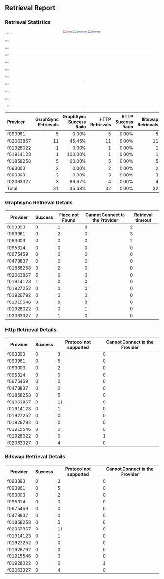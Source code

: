 ## Retrieval Report
### Retrieval Statistics
<img src="https://raw.githubusercontent.com/data-preservation-programs/filplus-checker-assets/main/filecoin-project/filecoin-plus-large-datasets/issues/1000/1688011400987.png"/>

| Provider  | GraphSync Retrievals | GraphSync Success Ratio | HTTP Retrievals | HTTP Success Ratio | Bitswap Retrievals | Bitswap Success Ratio |
| :-------- | -------------------: | ----------------------: | --------------: | -----------------: | -----------------: | --------------------: |
| f093961   |                    5 |                   0.00% |               5 |              0.00% |                  5 |                 0.00% |
| f02063867 |                   11 |                  45.45% |              11 |              0.00% |                 11 |                 0.00% |
| f01928022 |                    1 |                   0.00% |               1 |              0.00% |                  1 |                 0.00% |
| f01914123 |                    1 |                 100.00% |               1 |              0.00% |                  1 |                 0.00% |
| f01858258 |                    5 |                  60.00% |               5 |              0.00% |                  5 |                 0.00% |
| f093003   |                    2 |                   0.00% |               2 |              0.00% |                  2 |                 0.00% |
| f093393   |                    3 |                   0.00% |               3 |              0.00% |                  3 |                 0.00% |
| f02063327 |                    3 |                  66.67% |               4 |              0.00% |                  4 |                 0.00% |
| Total     |                   31 |                  35.48% |              32 |              0.00% |                 32 |                 0.00% |

### Graphsync Retrieval Details
| Provider  | Success | Piece not Found | Cannot Connect to the Provider | Retrieval timeout |
| --------- | ------- | --------------- | ------------------------------ | ----------------- |
| f093393   | 0       | 1               | 0                              | 2                 |
| f093961   | 0       | 2               | 0                              | 3                 |
| f093003   | 0       | 0               | 0                              | 2                 |
| f095314   | 0       | 0               | 0                              | 0                 |
| f0675459  | 0       | 0               | 0                              | 0                 |
| f0478837  | 0       | 0               | 0                              | 0                 |
| f01858258 | 3       | 2               | 0                              | 0                 |
| f02063867 | 5       | 6               | 0                              | 0                 |
| f01914123 | 1       | 0               | 0                              | 0                 |
| f01927252 | 0       | 0               | 0                              | 0                 |
| f01926792 | 0       | 0               | 0                              | 0                 |
| f01915546 | 0       | 0               | 0                              | 0                 |
| f01928022 | 0       | 0               | 1                              | 0                 |
| f02063327 | 2       | 1               | 0                              | 0                 |

### Http Retrieval Details
| Provider  | Success | Protocol not supported | Cannot Connect to the Provider |
| --------- | ------- | ---------------------- | ------------------------------ |
| f093393   | 0       | 3                      | 0                              |
| f093961   | 0       | 5                      | 0                              |
| f093003   | 0       | 2                      | 0                              |
| f095314   | 0       | 0                      | 0                              |
| f0675459  | 0       | 0                      | 0                              |
| f0478837  | 0       | 0                      | 0                              |
| f01858258 | 0       | 5                      | 0                              |
| f02063867 | 0       | 11                     | 0                              |
| f01914123 | 0       | 1                      | 0                              |
| f01927252 | 0       | 0                      | 0                              |
| f01926792 | 0       | 0                      | 0                              |
| f01915546 | 0       | 0                      | 0                              |
| f01928022 | 0       | 0                      | 1                              |
| f02063327 | 0       | 4                      | 0                              |

### Bitswap Retrieval Details
| Provider  | Success | Protocol not supported | Cannot Connect to the Provider |
| --------- | ------- | ---------------------- | ------------------------------ |
| f093393   | 0       | 3                      | 0                              |
| f093961   | 0       | 5                      | 0                              |
| f093003   | 0       | 2                      | 0                              |
| f095314   | 0       | 0                      | 0                              |
| f0675459  | 0       | 0                      | 0                              |
| f0478837  | 0       | 0                      | 0                              |
| f01858258 | 0       | 5                      | 0                              |
| f02063867 | 0       | 11                     | 0                              |
| f01914123 | 0       | 1                      | 0                              |
| f01927252 | 0       | 0                      | 0                              |
| f01926792 | 0       | 0                      | 0                              |
| f01915546 | 0       | 0                      | 0                              |
| f01928022 | 0       | 0                      | 1                              |
| f02063327 | 0       | 4                      | 0                              |
